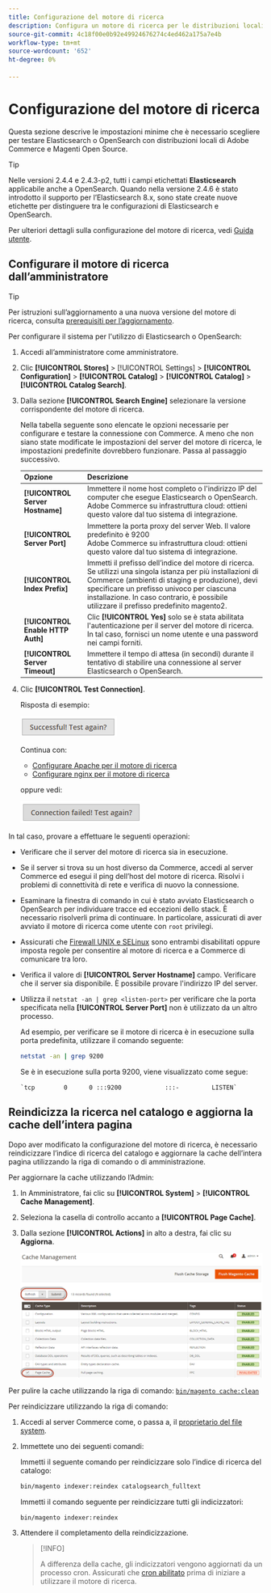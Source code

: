 ```yaml
---
title: Configurazione del motore di ricerca
description: Configura un motore di ricerca per le distribuzioni locali di Adobe Commerce e Magenti Open Source.
source-git-commit: 4c18f00e0b92e49924676274c4ed462a175a7e4b
workflow-type: tm+mt
source-wordcount: '652'
ht-degree: 0%

---
```



# Configurazione del motore di ricerca

Questa sezione descrive le impostazioni minime che è necessario scegliere per testare Elasticsearch o OpenSearch con distribuzioni locali di Adobe Commerce e Magenti Open Source.

>[!TIP]
>
>Nelle versioni 2.4.4 e 2.4.3-p2, tutti i campi etichettati **Elasticsearch** applicabile anche a OpenSearch.
>Quando nella versione 2.4.6 è stato introdotto il supporto per l’Elasticsearch 8.x, sono state create nuove etichette per distinguere tra le configurazioni di Elasticsearch e OpenSearch.

Per ulteriori dettagli sulla configurazione del motore di ricerca, vedi [Guida utente](https://experienceleague.adobe.com/docs/commerce-admin/catalog/catalog/search/search-configuration.html).

## Configurare il motore di ricerca dall’amministratore

>[!TIP]
>
>Per istruzioni sull’aggiornamento a una nuova versione del motore di ricerca, consulta [prerequisiti per l’aggiornamento](../../upgrade/prepare/prerequisites.md).

Per configurare il sistema per l&#39;utilizzo di Elasticsearch o OpenSearch:

1. Accedi all’amministratore come amministratore.
1. Clic **[!UICONTROL Stores]** > [!UICONTROL Settings] > **[!UICONTROL Configuration]** > **[!UICONTROL Catalog]** > **[!UICONTROL Catalog]** > **[!UICONTROL Catalog Search]**.
1. Dalla sezione **[!UICONTROL Search Engine]** selezionare la versione corrispondente del motore di ricerca.

   Nella tabella seguente sono elencate le opzioni necessarie per configurare e testare la connessione con Commerce. A meno che non siano state modificate le impostazioni del server del motore di ricerca, le impostazioni predefinite dovrebbero funzionare. Passa al passaggio successivo.

   | Opzione | Descrizione |
   |--- |--- |
   | **[!UICONTROL Server Hostname]** | Immettere il nome host completo o l&#39;indirizzo IP del computer che esegue Elasticsearch o OpenSearch.<br>Adobe Commerce su infrastruttura cloud: ottieni questo valore dal tuo sistema di integrazione. |
   | **[!UICONTROL Server Port]** | Immettere la porta proxy del server Web. Il valore predefinito è 9200<br>Adobe Commerce su infrastruttura cloud: ottieni questo valore dal tuo sistema di integrazione. |
   | **[!UICONTROL Index Prefix]** | Immetti il prefisso dell’indice del motore di ricerca. Se utilizzi una singola istanza per più installazioni di Commerce (ambienti di staging e produzione), devi specificare un prefisso univoco per ciascuna installazione. In caso contrario, è possibile utilizzare il prefisso predefinito magento2. |
   | **[!UICONTROL Enable HTTP Auth]** | Clic **[!UICONTROL Yes]** solo se è stata abilitata l&#39;autenticazione per il server del motore di ricerca. In tal caso, fornisci un nome utente e una password nei campi forniti. |
   | **[!UICONTROL Server Timeout]** | Immettere il tempo di attesa (in secondi) durante il tentativo di stabilire una connessione al server Elasticsearch o OpenSearch. |

1. Clic **[!UICONTROL Test Connection]**.

   Risposta di esempio:

   ![success](../../assets/configuration/elastic_test-success.png)

   Continua con:

   - [Configurare Apache per il motore di ricerca](../../installation/prerequisites/search-engine/configure-apache.md)
   - [Configurare nginx per il motore di ricerca](../../installation/prerequisites/search-engine/configure-nginx.md)

   oppure vedi:

   ![non riuscito](../../assets/configuration/elastic_test-fail.png)

In tal caso, provare a effettuare le seguenti operazioni:

- Verificare che il server del motore di ricerca sia in esecuzione.
- Se il server si trova su un host diverso da Commerce, accedi al server Commerce ed esegui il ping dell’host del motore di ricerca. Risolvi i problemi di connettività di rete e verifica di nuovo la connessione.
- Esaminare la finestra di comando in cui è stato avviato Elasticsearch o OpenSearch per individuare tracce ed eccezioni dello stack. È necessario risolverli prima di continuare. In particolare, assicurati di aver avviato il motore di ricerca come utente con `root` privilegi.
- Assicurati che [Firewall UNIX e SELinux](../../installation/prerequisites/search-engine/overview.md#firewall-and-selinux) sono entrambi disabilitati oppure imposta regole per consentire al motore di ricerca e a Commerce di comunicare tra loro.
- Verifica il valore di **[!UICONTROL Server Hostname]** campo. Verificare che il server sia disponibile. È possibile provare l&#39;indirizzo IP del server.
- Utilizza il `netstat -an | grep <listen-port>` per verificare che la porta specificata nella **[!UICONTROL Server Port]** non è utilizzato da un altro processo.

   Ad esempio, per verificare se il motore di ricerca è in esecuzione sulla porta predefinita, utilizzare il comando seguente:

   ```bash
   netstat -an | grep 9200
   ```

   Se è in esecuzione sulla porta 9200, viene visualizzato come segue:

   ```terminal
   `tcp        0      0 :::9200            :::-         LISTEN`
   ```

## Reindicizza la ricerca nel catalogo e aggiorna la cache dell’intera pagina

Dopo aver modificato la configurazione del motore di ricerca, è necessario reindicizzare l’indice di ricerca del catalogo e aggiornare la cache dell’intera pagina utilizzando la riga di comando o di amministrazione.

Per aggiornare la cache utilizzando l’Admin:

1. In Amministratore, fai clic su **[!UICONTROL System]** > **[!UICONTROL Cache Management]**.
1. Seleziona la casella di controllo accanto a **[!UICONTROL Page Cache]**.
1. Dalla sezione **[!UICONTROL Actions]** in alto a destra, fai clic su **Aggiorna**.

   ![gestione cache](../../assets/configuration/refresh-cache.png)

Per pulire la cache utilizzando la riga di comando: [`bin/magento cache:clean`](../cli/manage-cache.md#clean-and-flush-cache-types)

Per reindicizzare utilizzando la riga di comando:

1. Accedi al server Commerce come, o passa a, il [proprietario del file system](../../installation/prerequisites/file-system/overview.md).
1. Immettete uno dei seguenti comandi:

   Immetti il seguente comando per reindicizzare solo l’indice di ricerca del catalogo:

   ```bash
   bin/magento indexer:reindex catalogsearch_fulltext
   ```

   Immetti il comando seguente per reindicizzare tutti gli indicizzatori:

   ```bash
   bin/magento indexer:reindex
   ```

1. Attendere il completamento della reindicizzazione.

   >[!INFO]
   >
   >A differenza della cache, gli indicizzatori vengono aggiornati da un processo cron. Assicurati che [cron abilitato](../cli/configure-cron-jobs.md) prima di iniziare a utilizzare il motore di ricerca.

